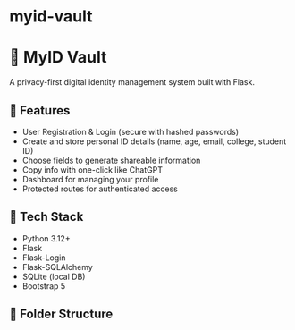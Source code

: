 # myid-vault

# 🪪 MyID Vault

A privacy-first digital identity management system built with Flask.

## 🔐 Features

- User Registration & Login (secure with hashed passwords)
- Create and store personal ID details (name, age, email, college, student ID)
- Choose fields to generate shareable information
- Copy info with one-click like ChatGPT
- Dashboard for managing your profile
- Protected routes for authenticated access

## 🚀 Tech Stack

- Python 3.12+
- Flask
- Flask-Login
- Flask-SQLAlchemy
- SQLite (local DB)
- Bootstrap 5

## 📁 Folder Structure

